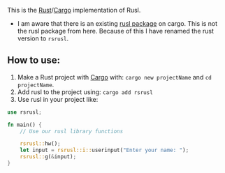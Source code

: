 This is the [Rust](https://rust-lang.org)/[Cargo](https://crates.io) implementation of Rusl.

- I am aware that there is an existing [rusl package](https://crates.io/crates/rusl) on cargo. This is not the rusl package from here. Because of this I have renamed the rust version to `rsrusl`.

## How to use:
1. Make a Rust project with [Cargo](https://crates.io) with: `cargo new projectName` and `cd projectName`.
2. Add rusl to the project using: `cargo add rsrusl`
3. Use rusl in your project like:
```rs
use rsrusl;

fn main() {
    // Use our rusl library functions

    rsrusl::hw();
    let input = rsrusl::i::userinput("Enter your name: ");
    rsrusl::g(&input);
}
```
